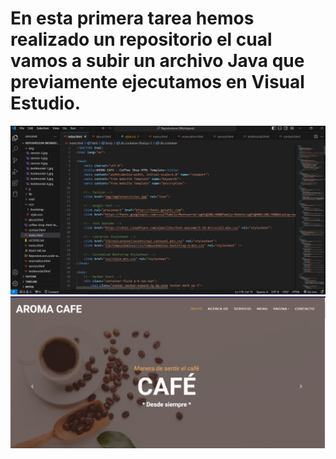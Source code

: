 # En esta primera tarea hemos realizado un repositorio el cual vamos a subir un archivo Java que previamente ejecutamos en Visual Estudio.

![](https://github.com/Leon-zam/ReposiveLeon/blob/main/CodigoRepos.png)
![](https://github.com/Leon-zam/ReposiveLeon/blob/main/Pagin1.png)
